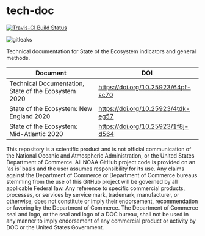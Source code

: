 # tech-doc

[![Travis-CI Build Status](https://travis-ci.org/NOAA-EDAB/tech-doc.svg?branch=master)](https://travis-ci.org/NOAA-EDAB/tech-doc)

![gitleaks](https://github.com/NOAA-EDAB/tech-doc/workflows/gitleaks/badge.svg)

Technical documentation for State of the Ecosystem indicators and general methods. 


|  Document   |  DOI  |
|--------------|-----------|
| Technical Documentation, State of the Ecosystem 2020 | https://doi.org/10.25923/64pf-sc70 |
| State of the Ecosystem: New England 2020 | https://doi.org/10.25923/4tdk-eg57 |
| State of the Ecosystem: Mid-Atlantic 2020 | https://doi.org/10.25923/1f8j-d564 |



This repository is a scientific product and is not official communication of the National Oceanic and Atmospheric Administration, or the United States Department of Commerce. All NOAA GitHub project code is provided on an ‘as is’ basis and the user assumes responsibility for its use. Any claims against the Department of Commerce or Department of Commerce bureaus stemming from the use of this GitHub project will be governed by all applicable Federal law. Any reference to specific commercial products, processes, or services by service mark, trademark, manufacturer, or otherwise, does not constitute or imply their endorsement, recommendation or favoring by the Department of Commerce. The Department of Commerce seal and logo, or the seal and logo of a DOC bureau, shall not be used in any manner to imply endorsement of any commercial product or activity by DOC or the United States Government.

